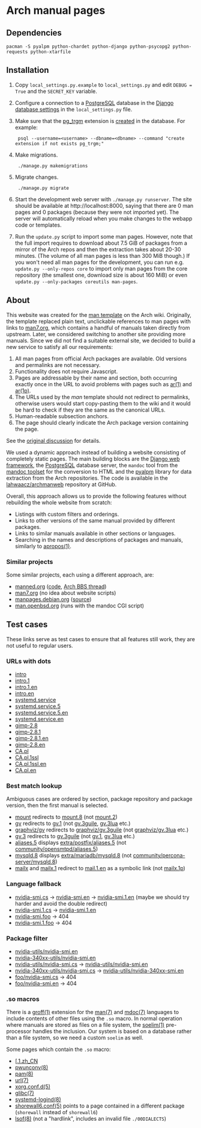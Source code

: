 # Arch manual pages

## Dependencies

	pacman -S pyalpm python-chardet python-django python-psycopg2 python-requests python-xtarfile

## Installation

1. Copy `local_settings.py.example` to `local_settings.py` and edit `DEBUG = True` and the `SECRET_KEY` variable.

2. Configure a connection to a [PostgreSQL](https://wiki.archlinux.org/index.php/PostgreSQL) database
   in the [Django database settings](https://docs.djangoproject.com/en/3.1/ref/settings/#databases)
   in the `local_settings.py` file.

3. Make sure that the [pg_trgm](https://www.postgresql.org/docs/current/pgtrgm.html)
   extension is [created](https://www.postgresql.org/docs/current/sql-createextension.html)
   in the database. For example:

        psql --username=<username> --dbname=<dbname> --command "create extension if not exists pg_trgm;"

4. Make migrations.

        ./manage.py makemigrations

5. Migrate changes.

        ./manage.py migrate

6. Start the development web server with `./manage.py runserver`. The site
   should be available at http://localhost:8000, saying that there are 0 man
   pages and 0 packages (because they were not imported yet). The server will
   automatically reload when you make changes to the webapp code or templates.

7. Run the `update.py` script to import some man pages. However, note that the
   full import requires to download about 7.5 GiB of packages from a mirror of
   the Arch repos and then the extraction takes about 20-30 minutes. (The volume
   of all man pages is less than 300 MiB though.) If you won't need all man pages
   for the development, you can run e.g. `update.py --only-repos core` to import
   only man pages from the core repository (the smallest one, download size is
   about 160 MiB) or even `update.py --only-packages coreutils man-pages`.

## About

This website was created for the [man template](https://wiki.archlinux.org/index.php/Template:Man)
on the Arch wiki. Originally, the template replaced plain text, unclickable
references to man pages with links to [man7.org](https://man7.org/linux/man-pages/),
which contains a handful of manuals taken directly from upstream. Later, we
considered switching to another site providing more manuals. Since we did not
find a suitable external site, we decided to build a new service to satisfy all
our requirements:

1. All man pages from official Arch packages are available. Old versions and
   permalinks are not necessary.
2. Functionality does not require Javascript.
3. Pages are addressable by their name and section, both occurring exactly once
   in the URL to avoid problems with pages such as
   [ar(1)](https://jlk.fjfi.cvut.cz/arch/manpages/man/ar.1) and
   [ar(1p)](https://jlk.fjfi.cvut.cz/arch/manpages/man/ar.1p).
4. The URLs used by the _man_ template should not redirect to permalinks,
   otherwise users would start copy-pasting them to the wiki and it would be
   hard to check if they are the same as the canonical URLs.
5. Human-readable subsection anchors.
6. The page should clearly indicate the Arch package version containing the
   page.

See the [original discussion](https://wiki.archlinux.org/index.php/Template_talk:Man#Sources)
for details.

We used a dynamic approach instead of building a website consisting of
completely static pages. The main building blocks are the
[Django web framework](https://www.djangoproject.com/), the
[PostgreSQL](https://www.postgresql.org/) database server, the `mandoc` tool
from the [mandoc toolset](http://mdocml.bsd.lv/) for the conversion to HTML and
the [pyalpm](https://github.com/archlinux/pyalpm) library for data extraction
from the Arch repositories. The code is available in the
[lahwaacz/archmanweb](https://github.com/lahwaacz/archmanweb) repository at
GitHub.

Overall, this approach allows us to provide the following features without
rebuilding the whole website from scratch:

- Listings with custom filters and orderings.
- Links to other versions of the same manual provided by different packages.
- Links to similar manuals available in other sections or languages.
- Searching in the names and descriptions of packages and manuals, similarly to
  [apropos(1)](https://jlk.fjfi.cvut.cz/arch/manpages/about).

### Similar projects

Some similar projects, each using a different approach, are:

- [manned.org](https://manned.org/) ([code](https://g.blicky.net/manned.git/),
  [Arch BBS thread](https://bbs.archlinux.org/viewtopic.php?id=145382))
- [man7.org](http://man7.org/linux/man-pages/) (no idea about website scripts)
- [manpages.debian.org](https://manpages.debian.org/)
  ([source](https://github.com/Debian/debiman/))
- [man.openbsd.org](http://man.openbsd.org/) (runs with the mandoc CGI script)

## Test cases

These links serve as test cases to ensure that all features still work, they
are not useful to regular users.

### URLs with dots

- <a href="https://jlk.fjfi.cvut.cz/arch/manpages/man/intro">intro</a>
- <a href="https://jlk.fjfi.cvut.cz/arch/manpages/man/intro.1">intro.1</a>
- <a href="https://jlk.fjfi.cvut.cz/arch/manpages/man/intro.1.en">intro.1.en</a>
- <a href="https://jlk.fjfi.cvut.cz/arch/manpages/man/intro.en">intro.en</a>
- <a href="https://jlk.fjfi.cvut.cz/arch/manpages/man/systemd.service">systemd.service</a>
- <a href="https://jlk.fjfi.cvut.cz/arch/manpages/man/systemd.service.5">systemd.service.5</a>
- <a href="https://jlk.fjfi.cvut.cz/arch/manpages/man/systemd.service.5.en">systemd.service.5.en</a>
- <a href="https://jlk.fjfi.cvut.cz/arch/manpages/man/systemd.service.en">systemd.service.en</a>
- <a href="https://jlk.fjfi.cvut.cz/arch/manpages/man/gimp-2.8">gimp-2.8</a>
- <a href="https://jlk.fjfi.cvut.cz/arch/manpages/man/gimp-2.8.1">gimp-2.8.1</a>
- <a href="https://jlk.fjfi.cvut.cz/arch/manpages/man/gimp-2.8.1.en">gimp-2.8.1.en</a>
- <a href="https://jlk.fjfi.cvut.cz/arch/manpages/man/gimp-2.8.en">gimp-2.8.en</a>
- <a href="https://jlk.fjfi.cvut.cz/arch/manpages/man/CA.pl">CA.pl</a>
- <a href="https://jlk.fjfi.cvut.cz/arch/manpages/man/CA.pl.1ssl">CA.pl.1ssl</a>
- <a href="https://jlk.fjfi.cvut.cz/arch/manpages/man/CA.pl.1ssl.en">CA.pl.1ssl.en</a>
- <a href="https://jlk.fjfi.cvut.cz/arch/manpages/man/CA.pl.en">CA.pl.en</a>

### Best match lookup

Ambiguous cases are ordered by section, package repository and package version,
then the first manual is selected.

- <a href="https://jlk.fjfi.cvut.cz/arch/manpages/man/mount">mount</a> redirects to
  <a href="https://jlk.fjfi.cvut.cz/arch/manpages/man/mount.8">mount.8</a>
  (not <a href="https://jlk.fjfi.cvut.cz/arch/manpages/man/mount.2">mount.2</a>)
- <a href="https://jlk.fjfi.cvut.cz/arch/manpages/man/gv">gv</a> redirects to
  <a href="https://jlk.fjfi.cvut.cz/arch/manpages/man/gv.1">gv.1</a>
  (not <a href="https://jlk.fjfi.cvut.cz/arch/manpages/man/gv.3guile">gv.3guile</a>,
  <a href="https://jlk.fjfi.cvut.cz/arch/manpages/man/gv.3lua">gv.3lua</a> etc.)
- <a href="https://jlk.fjfi.cvut.cz/arch/manpages/man/graphviz/gv">graphviz/gv</a> redirects to
  <a href="https://jlk.fjfi.cvut.cz/arch/manpages/man/graphviz/gv.3guile">graphviz/gv.3guile</a>
  (not <a href="https://jlk.fjfi.cvut.cz/arch/manpages/man/graphviz/gv.3lua">graphviz/gv.3lua</a> etc.)
- <a href="https://jlk.fjfi.cvut.cz/arch/manpages/man/gv.3">gv.3</a> redirects to
  <a href="https://jlk.fjfi.cvut.cz/arch/manpages/man/gv.3guile">gv.3guile</a>
  (not <a href="https://jlk.fjfi.cvut.cz/arch/manpages/man/gv.1">gv.1</a>,
  <a href="https://jlk.fjfi.cvut.cz/arch/manpages/man/gv.3lua">gv.3lua</a> etc.)
- <a href="https://jlk.fjfi.cvut.cz/arch/manpages/man/aliases.5">aliases.5</a> displays
  <a href="https://jlk.fjfi.cvut.cz/arch/manpages/man/extra/postfix/aliases.5">extra/postfix/aliases.5</a>
  (not <a href="https://jlk.fjfi.cvut.cz/arch/manpages/man/community/opensmtpd/aliases.5">community/opensmtpd/aliases.5</a>)
- <a href="https://jlk.fjfi.cvut.cz/arch/manpages/man/mysqld.8">mysqld.8</a> displays
  <a href="https://jlk.fjfi.cvut.cz/arch/manpages/man/extra/mariadb/mysqld.8">extra/mariadb/mysqld.8</a>
  (not <a href="https://jlk.fjfi.cvut.cz/arch/manpages/man/community/percona-server/mysqld.8">community/percona-server/mysqld.8</a>)
- <a href="https://jlk.fjfi.cvut.cz/arch/manpages/man/mailx">mailx</a> and
  <a href="https://jlk.fjfi.cvut.cz/arch/manpages/man/mailx.1">mailx.1</a> redirect to
  <a href="https://jlk.fjfi.cvut.cz/arch/manpages/man/mail.1.en">mail.1.en</a> as a symbolic link
  (not <a href="https://jlk.fjfi.cvut.cz/arch/manpages/man/mailx.1p">mailx.1p</a>)

### Language fallback

- <a href="https://jlk.fjfi.cvut.cz/arch/manpages/man/nvidia-smi.cs">nvidia-smi.cs</a> &rarr;
  <a href="https://jlk.fjfi.cvut.cz/arch/manpages/man/nvidia-smi.en">nvidia-smi.en</a> &rarr;
  <a href="https://jlk.fjfi.cvut.cz/arch/manpages/man/nvidia-smi.1.en">nvidia-smi.1.en</a>
  (maybe we should try harder and avoid the double redirect)
- <a href="https://jlk.fjfi.cvut.cz/arch/manpages/man/nvidia-smi.1.cs">nvidia-smi.1.cs</a> &rarr;
  <a href="https://jlk.fjfi.cvut.cz/arch/manpages/man/nvidia-smi.1.en">nvidia-smi.1.en</a>
- <a href="https://jlk.fjfi.cvut.cz/arch/manpages/man/nvidia-smi.foo">nvidia-smi.foo</a> &rarr; 404
- <a href="https://jlk.fjfi.cvut.cz/arch/manpages/man/nvidia-smi.1.foo">nvidia-smi.1.foo</a> &rarr; 404

### Package filter

- <a href="https://jlk.fjfi.cvut.cz/arch/manpages/man/nvidia-utils/nvidia-smi.en">nvidia-utils/nvidia-smi.en</a>
- <a href="https://jlk.fjfi.cvut.cz/arch/manpages/man/nvidia-340xx-utils/nvidia-smi.en">nvidia-340xx-utils/nvidia-smi.en</a>
- <a href="https://jlk.fjfi.cvut.cz/arch/manpages/man/nvidia-utils/nvidia-smi.cs">nvidia-utils/nvidia-smi.cs</a> &rarr;
  <a href="https://jlk.fjfi.cvut.cz/arch/manpages/man/nvidia-utils/nvidia-smi.en">nvidia-utils/nvidia-smi.en</a>
- <a href="https://jlk.fjfi.cvut.cz/arch/manpages/man/nvidia-340xx-utils/nvidia-smi.cs">nvidia-340xx-utils/nvidia-smi.cs</a> &rarr;
  <a href="https://jlk.fjfi.cvut.cz/arch/manpages/man/nvidia-340xx-utils/nvidia-smi.cs">nvidia-utils/nvidia-340xx-smi.en</a>
- <a href="https://jlk.fjfi.cvut.cz/arch/manpages/man/foo/nvidia-smi.cs">foo/nvidia-smi.cs</a> &rarr; 404
- <a href="https://jlk.fjfi.cvut.cz/arch/manpages/man/foo/nvidia-smi.en">foo/nvidia-smi.en</a> &rarr; 404

### .so macros

There is a <a href="https://jlk.fjfi.cvut.cz/arch/manpages/man/groff.1">groff(1)</a> extension for the
<a href="https://jlk.fjfi.cvut.cz/arch/manpages/man/man.7">man(7)</a> and
<a href="https://jlk.fjfi.cvut.cz/arch/manpages/man/mdoc.7">mdoc(7)</a>
languages to include contents of other files using the `.so` macro. In normal
operation where manuals are stored as files on a file system, the
<a href="https://jlk.fjfi.cvut.cz/arch/manpages/man/soelim.1">soelim(1)</a>
pre-processor handles the inclusion. Our system is based on a database rather
than a file system, so we need a custom `soelim` as well.

Some pages which contain the `.so` macro:

- <a href="https://jlk.fjfi.cvut.cz/arch/manpages/man/[.1.zh_CN">[.1.zh_CN</a>
- <a href="https://jlk.fjfi.cvut.cz/arch/manpages/man/pwunconv.8">pwunconv(8)</a>
- <a href="https://jlk.fjfi.cvut.cz/arch/manpages/man/pam.8">pam(8)</a>
- <a href="https://jlk.fjfi.cvut.cz/arch/manpages/man/url.7">url(7)</a>
- <a href="https://jlk.fjfi.cvut.cz/arch/manpages/man/xorg.conf.d.5">xorg.conf.d(5)</a>
- <a href="https://jlk.fjfi.cvut.cz/arch/manpages/man/glibc.7">glibc(7)</a>
- <a href="https://jlk.fjfi.cvut.cz/arch/manpages/man/systemd-logind.8">systemd-logind(8)</a>
- <a href="https://jlk.fjfi.cvut.cz/arch/manpages/man/shorewall6.conf.5">shorewall6.conf(5)</a>
  points to a page contained in a different package (`shorewall` instead of `shorewall6`)
- <a href="https://jlk.fjfi.cvut.cz/arch/manpages/man/lsof.8">lsof(8)</a>
  (not a "hardlink", includes an invalid file `./00DIALECTS`)
